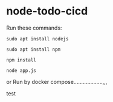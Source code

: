 # node-todo-cicd

Run these commands:


`sudo apt install nodejs`


`sudo apt install npm`


`npm install`

`node app.js`

or Run by docker compose...................,,,

test

